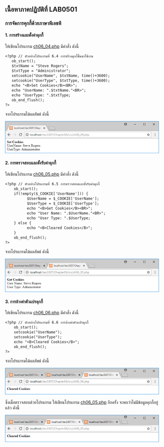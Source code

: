 ## เนื้อหาภาคปฏิบัติที่ LAB0501
### การจัดการคุกกี้ด้วยภาษาพีเอชพี
#### 1. การสร้างและตั้งค่าคุกกี้

ให้เขียนโปรแกรม [ch06_04.php](src/ch06_04.php) มีคำสั่ง ดังนี้

```
<?php // ตัวอย่างโปรแกรมที่ 6.4 การสร้างคุกกี้ขึ้นมาใช้งาน
   ob_start();
   $txtName = "Steve Rogers";
   $txtType = "Administrator";
   setcookie("UserName", $txtName, time()+3600);
   setcookie("UserType", $txtType, time()+3600);
   echo "<B>Set Cookies</B><BR>"; 
   echo "UserName: ".$txtName."<BR>";
   echo "UserType: ".$txtType;
   ob_end_flush();
?>
```

จากโปรแกรมได้ผลลัพธ์ ดังนี้

<img src=output/ch06_04.png>

#### 2. การตรวจสอบและตั้งรับค่าคุกกี้

ให้เขียนโปรแกรม [ch06_05.php](src/ch06_05.php) มีคำสั่ง ดังนี้

```
<?php // ตัวอย่างโปรแกรมที่ 6.5 การตรวจสอบและตั้งรับค่าคุกกี้
    ob_start();
    if(!empty($_COOKIE['UserName'])) {
          $UserName = $_COOKIE['UserName'];
          $UserType = $_COOKIE['UserType'];
          echo "<B>Get Cookies</B><BR>";
          echo "User Name: ".$UserName."<BR>";
          echo "User Type: ".$UserType;
    } else {
          echo "<B>Cleared Cookies</B>";
    }
    ob_end_flush();
?>
```

จากโปรแกรมได้ผลลัพธ์ ดังนี้

<img src=output/ch06_05.png>

#### 3. การล้างค่าตัวแปรคุกกี้ 

ให้เขียนโปรแกรม [ch06_06.php](src/ch06_06.php) มีคำสั่ง ดังนี้

```
<?php // ตัวอย่างโปรแกรมที่ 6.6 การล้างค่าตัวแปรคุกกี้
    ob_start();
    setcookie("UserName");
    setcookie("UserType");
    echo "<B>Cleared Cookies</B>";
    ob_end_flush();
?>
```

จากโปรแกรมได้ผลลัพธ์ ดังนี้

<img src=output/ch06_06.png>

ซึ่งเมื่อตรวจสอบด้วยโปรแกรม ให้เขียนโปรแกรม [ch06_05.php](src/ch06_05.php) อีกครั้ง จะพบว่าไม่มีข้อมูลคุกกี้อยู่แล้ว ดังนี้

<img src=output/ch06_06_1.png>